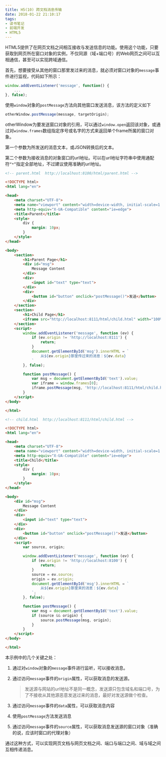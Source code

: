 ```yaml
---
title: H5(10) 跨文档消息传输
date: 2018-01-22 21:10:17
tags: 
- 读书笔记
- 前端开发
- HTML5
---
```


HTML5提供了在网页文档之间相互接收与发送信息的功能。使用这个功能，只要获取到网页所在窗口对象的实例，不仅同源（域+端口号）的Web网页之间可以互相通信，甚至可以实现跨域通信。

<!-- More -->

首先，想要接受从其他的窗口那里发过来的消息，就必须对窗口对象的`message`事件进行监视，代码如下所示：

```javascript
window.addEventListener('message', function() {
    ...
}, false);
```

使用`window`对象的`postMessage`方法向其他窗口发送消息，该方法的定义如下

```javascript
otherWindow.postMessage(message, targetOrigin);
```

otherWindow为要发送窗口对象的引用，可以通过`window.open`返回该对象，或通过对`window.frames`数组指定序号或名字的方式来返回单个frame所属的窗口对象。

第一个参数为所发送的消息文本，或JSON转换后的文本。

第二个参数为接收消息的对象窗口的url地址。可以在url地址字符串中使用通配符`“*”`指定全部地址，不过建议使用准确的url地址。

```html
<!-- parent.html  http://localhost:8100/html/parent.html -->

<!DOCTYPE html>
<html lang="en">

<head>
    <meta charset="UTF-8">
    <meta name="viewport" content="width=device-width, initial-scale=1.0">
    <meta http-equiv="X-UA-Compatible" content="ie=edge">
    <title>Parent</title>
    <style>
        div {
            margin: 10px;
        }
    </style>
</head>

<body>
    <section>
        <h1>Parent Page</h1>
        <div id="msg">
            Message Content
        </div>
        <div>
            <input id="text" type="text">
        </div>
        <div>
            <button id="button" onclick="postMessage()">发送</button>
        </div>
    </section>
    <section>
        <h1>Child Page</h1>
        <iframe src="http://localhost:8111/html/child.html" width="100%" frameborder="0"></iframe>
    </section>
    <script>
        window.addEventListener('message', function (ev) {
            if (ev.origin != 'http://localhost:8111') {
                return;
            }
            document.getElementById('msg').innerHTML = `
                从${ev.origin}那里传过来的消息：${ev.data}
            `
        }, false);

        function postMessage() {
            var msg = document.getElementById('text').value;
            var iframe = window.frames[0];
            iframe.postMessage(msg, 'http://localhost:8111/html/child.html');
        }
    </script>
</body>

</html>
```

```html
<!-- child.html  http://localhost:8111/html/child.html -->

<!DOCTYPE html>
<html lang="en">

<head>
    <meta charset="UTF-8">
    <meta name="viewport" content="width=device-width, initial-scale=1.0">
    <meta http-equiv="X-UA-Compatible" content="ie=edge">
    <title>Child</title>
    <style>
        div {
            margin: 10px;
        }
    </style>
</head>

<body>
    <div id="msg">
        Message Content
    </div>
    <div>
        <input id="text" type="text">
    </div>
    <div>
        <button id="button" onclick="postMessage()">发送</button>
    </div>
    <script>
        var source, origin;

        window.addEventListener('message', function (ev) {
            if (ev.origin != 'http://localhost:8100') {
                return;
            }
            source = ev.source;
            origin = ev.origin;
            document.getElementById('msg').innerHTML = `
                从${ev.origin}那里来的消息：${ev.data}
            `;
        }, false);

        function postMessage() {
            var msg = document.getElementById('text').value;
            if (source && origin) {
                source.postMessage(msg, origin);
            }
        }
    </script>
</body>

</html>
```


本示例中的几个关键之处：

1. 通过对`window`对象的`message`事件进行监听，可以接收消息。

2. 通过访问`message`事件的`origin`属性，可以获取消息的发送源。

    > 发送源与网站的url地址不是同一概念，发送源只包含域名和端口号，为了不接收从其他源恶意发送过来的消息，最好对发送源做个检查。

3. 通过访问`message`事件的`data`属性，可以获取消息内容

4. 使用`postMessage`方法发送消息

5. 通过访问`message`事件的`source`属性，可以获取消息发送源的窗口对象（准确的说，应该时窗口的代理对象）

通过这种方式，可以实现网页文档与网页文档之间、端口与端口之间、域与域之间互相传递消息。